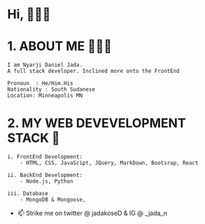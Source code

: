 # Hi, 👋🏿✨


# 1. ABOUT ME 👨🏾‍💻
    I am Nyarji Daniel Jada. 
    A full stack developer. Inclined more onto the FrontEnd

    Pronoun  : He/Him.His
    Nationality : South Sudanese
    Location: Minneapolis MN

# 2. MY WEB DEVEVELOPMENT STACK 🥞
    
    i. FrontEnd Development:
        - HTML, CSS, JavaScipt, JQuery, MarkDown, Bootsrap, React 

    ii. BackEnd Development:
        - Node.js, Python

    iii. Database
        - MongoDB & Mongoose, 



- 📫 Strike me on twitter @ jadakoseD & IG @ _jada_n